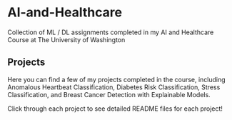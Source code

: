 # AI-and-Healthcare
Collection of ML / DL assignments completed in my AI and Healthcare Course at The University of Washington

## Projects
Here you can find a few of my projects completed in the course, including Anomalous Heartbeat Classification, Diabetes Risk Classification, Stress Classification, and Breast Cancer Detection with Explainable Models.

Click through each project to see detailed README files for each project!

